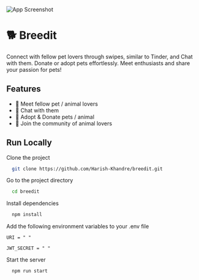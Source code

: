 
![App Screenshot](https://imgur.com/heK67Xf.gif)




# 🐕 Breedit

 Connect with fellow pet lovers through swipes, similar to Tinder, and Chat with them. Donate or adopt pets effortlessly. Meet enthusiasts and share your passion for pets!


## Features

- 🐶 Meet fellow pet / animal lovers
- 🐶 Chat with them
- 🐶 Adopt & Donate pets / animal
- 🐶 Join the community of animal lovers

## Run Locally

Clone the project

```bash
  git clone https://github.com/Harish-Khandre/breedit.git
```

Go to the project directory

```bash
  cd breedit
```

Install dependencies

```bash
  npm install
```

Add the following environment variables to your .env file
```
URI = " "

JWT_SECRET = " "
```
Start the server

```bash
  npm run start
```

